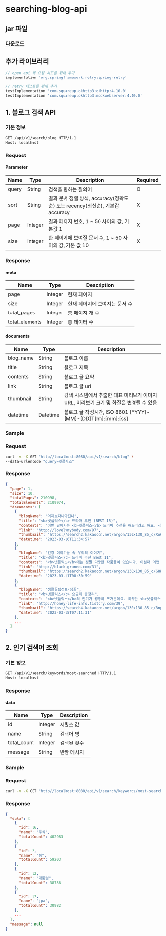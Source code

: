 # searching-blog-api
## jar 파일
### [다운로드](https://drive.google.com/file/d/1S4EJeQ270y247LEkSsP48S3ZQJo3UW_-/view?usp=share_link)

## 추가 라이브러리
```groovy
// open api 재 요청 시도를 위해 추가
implementation 'org.springframework.retry:spring-retry'

// retry 테스트를 위해 추가
testImplementation 'com.squareup.okhttp3:okhttp:4.10.0'
testImplementation 'com.squareup.okhttp3:mockwebserver:4.10.0'
```

## 1. 블로그 검색 API

### 기본 정보

```bash
GET /api/v1/search/blog HTTP/1.1
Host: localhost
```

### Request

#### Parameter

| Name  | Type    | Description                                               | Required |
|-------|---------|-----------------------------------------------------------|----------|
| query | String  | 검색을 원하는 질의어                                               | O        |
| sort  | String  | 결과 문서 정렬 방식, accuracy(정확도순) 또는 recency(최신순), 기본갑 accuracy | X        |
| page  | Integer | 결과 페이지 번호, 1 ~ 50 사이의 값, 기본값 1                            | X        |
| size  | Integer | 한 페이지에 보여질 문서 수, 1 ~ 50 사이의 값, 기본 값 10                    | X        |

### Response

#### meta

| Name           | Type    | Description       | 
|----------------|---------|-------------------|
| page           | Integer | 현재 페이지            |
| size           | Integer | 현재 페이지에 보여지는 문서 수 |
| total_pages    | Integer | 총 페이지 개 수         |
| total_elements | Integer | 총 데이터 수           |

#### documents

| Name      | Type     | Description                                          |
|-----------|----------|------------------------------------------------------|
| blog_name | String   | 블로그 이름                                               |
| title     | String   | 블로그 제목                                               |
| contents  | String   | 블로그 글 요약                                             |
| link      | String   | 블로그 글 url                                            |
| thumbnail | String   | 검색 시스템에서 추출한 대표 미리보기 이미지 URL, 미리보기 크기 및 화질은 변경될 수 있음 |
| datetime  | Datetime | 블로그 글 작성시간, ISO 8601 [YYYY]-[MM]-[DD]T[hh]:[mm]:[ss] |

### Sample

### Request

```bash
curl -v -X GET "http//localhost:8080/api/v1/search/blog" \
--data-urlencode "query=넷플릭스" 
```

### Response

```json
{
  "page": 1,
  "size": 10,
  "totalPages": 210998,
  "totalElements": 2109974,
  "documents": [
    {
      "blogName": "어제보다나아진나",
      "title": "<b>넷플릭스</b> 드라마 추천 (BEST 15)",
      "contents": "이번 글에서는 <b>넷플릭스</b> 드라마 추천을 해드리려고 해요. <b>넷플릭스</b>는 워낙 여러가지 장르가 존재하고 많은 나라에서 제작된 드라마가 많으므로 어떤 드라마를 볼지 고민하는 경우가 많은데 이 글을 보시고 고민해결하셨으면 해요. <b>넷플릭스</b> 드라마 추천 <b>넷플릭스</b> 드라마 추천 <b>넷플릭스</b> 드라마 추천 1. 킹덤 킹덤은...",
      "link": "http://lovelymybody.com/97",
      "thumbnail": "https://search2.kakaocdn.net/argon/130x130_85_c/Xo6Fwl7hDH",
      "datetime": "2023-03-16T11:34:57"
    },
    {
      "blogName": "건강 이야기들 속 우리의 이야기",
      "title": "<b>넷플릭스</b> 드라마 추천 Best 11",
      "contents": "<b>넷플릭스</b>에는 정말 다양한 작품들이 있습니다. 이럴때 어떤 작품을 봐야할지 고민되기마련인데요. 이러한 고민을 해결해줄 <b>넷플릭스</b> 드라마 추천에 대해 포스팅 해보겠습니다. 이러한 포스팅을 통해 이번 주말, 알찬 주말 되시길 바랍니다. <b>넷플릭스</b> 드라마 추천 11작품 1. <b>넷플릭스</b> 드라마 추천 - 로스쿨 우리나라 최고...",
      "link": "http://black.gruneo.com/31",
      "thumbnail": "https://search2.kakaocdn.net/argon/130x130_85_c/G8WLK7QcwFa",
      "datetime": "2023-03-11T08:30:59"
    },
    {
      "blogName": "생활꿀팁정보-생꿀",
      "title": "<b>넷플릭스</b> 요금제 총정리",
      "contents": "<b>넷플릭스</b>의 인기가 굉장히 뜨거운데요. 하지만 <b>넷플릭스</b>를 한 사람이 가입하고 여러 명이 공유하는 그런 문제도 발생하고 있습니다. 오늘은 <b>넷플릭스</b> 요금제를 알아보고 어떤 요금제를 사용하는 것이 가장 합리적인지 정리해드리겠습니다. <b>넷플릭스</b> 요금제 추천 <b>넷플릭스</b>를 쓰는 분들은 대부분 가족끼리 계정 공유를...",
      "link": "http://honey-life-info.tistory.com/39",
      "thumbnail": "https://search4.kakaocdn.net/argon/130x130_85_c/8np8YYjgjzN",
      "datetime": "2023-03-15T07:11:31"
    },
    ...
  ]
}
```

##              

## 2. 인기 검색어 조회

### 기본 정보

```bash
GET /api/v1/search/keywords/most-searched HTTP/1.1
Host: localhost
```

### Response

#### data

| Name        | Type    | Description | 
|-------------|---------|------------|
| id          | Integer | 시퀀스 값      |
| name        | String  | 검색어 명      |
| total_count | Integer | 검색된 횟수     |
| message     | String  | 반환 메시지     |

### Sample

### Request

```bash
curl -v -X GET "http//localhost:8080/api/v1/search/keywords/most-searched"
```

### Response

```json
{
  "data": [
    {
      "id": 16,
      "name": "주식",
      "totalCount": 402983
    },
    {
      "id": 2,
      "name": "봄",
      "totalCount": 59203
    },
    {
      "id": 12,
      "name": "대통령",
      "totalCount": 38736
    },
    {
      "id": 17,
      "name": "jpa",
      "totalCount": 30982
    },
    ...
  ],
  "message": null
}
```